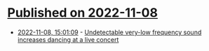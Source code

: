 # [Published on 2022-11-08](index.md)

* [2022-11-08, 15:01:09](https://news.ycombinator.com/item?id=33519700) - [Undetectable very-low frequency sound increases dancing at a live concert](https://www.cell.com/current-biology/fulltext/S0960-9822(22)01535-4)
